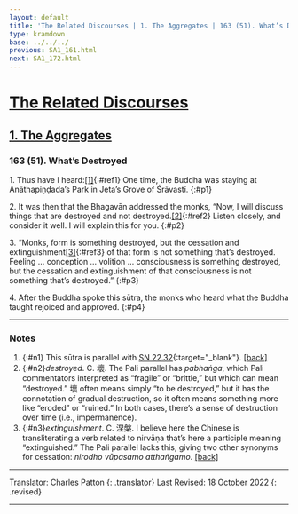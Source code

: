 ```yaml
---
layout: default
title: 'The Related Discourses | 1. The Aggregates | 163 (51). What’s Destroyed'
type: kramdown
base: ../../../
previous: SA1_161.html
next: SA1_172.html
---
```


# [The Related Discourses](../index.html)
## [1. The Aggregates](index.html)
### 163 (51). What’s Destroyed

1\. Thus have I heard:[\[1\]](#n1){:#ref1} One time, the Buddha was staying at Anāthapiṇḍada’s Park in Jeta’s Grove of Śrāvastī.
{:#p1}

2\. It was then that the Bhagavān addressed the monks, “Now, I will discuss things that are destroyed and not destroyed.[\[2\]](#n2){:#ref2} Listen closely, and consider it well. I will explain this for you.
{:#p2}

3\. “Monks, form is something destroyed, but the cessation and extinguishment[\[3\]](#n3){:#ref3} of that form is not something that’s destroyed. Feeling … conception … volition … consciousness is something destroyed, but the cessation and extinguishment of that consciousness is not something that’s destroyed.”
{:#p3}

4\. After the Buddha spoke this sūtra, the monks who heard what the Buddha taught rejoiced and approved.
{:#p4}

---

### Notes

1. {:#n1} This sūtra is parallel with [SN 22.32](https://suttacentral.net/sn22.32){:target="_blank"}. [\[back\]](#ref1)
2. {:#n2}<em>destroyed</em>. C. 壞. The Pali parallel has <em>pabhaṅga</em>, which Pali commentators interpreted as “fragile” or “brittle,” but which can mean “destroyed.” 壞 often means simply “to be destroyed,” but it has the connotation of gradual destruction, so it often means something more like “eroded” or “ruined.” In both cases, there’s a sense of destruction over time (i.e., impermanence).
3. {:#n3}<em>extinguishment</em>. C. 涅槃. I believe here the Chinese is transliterating a verb related to nirvāṇa that’s here a participle meaning “extinguished.” The Pali parallel lacks this, giving two other synonyms for cessation: <em>nirodho vūpasamo atthaṅgamo</em>. [\[back\]](#ref3)

---

Translator: Charles Patton
{: .translator}
Last Revised: 18 October 2022
{: .revised}

---